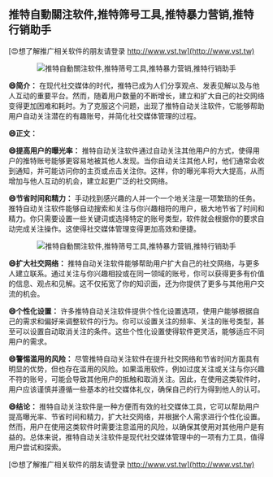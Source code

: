 ## **推特自動關注软件,推特筛号工具,推特暴力营销,推特行销助手**

[😍想了解推广相关软件的朋友请登录 http://www.vst.tw](http://www.vst.tw)

 <center><img src="https://vst.tw/MP4/tuiguang/png/3.png" alt="推特自動關注软件,推特筛号工具,推特暴力营销,推特行销助手"></center>

**😄简介：**
在现代社交媒体的时代，推特已成为人们分享观点、发表见解以及与他人互动的重要平台。然而，随着用户数量的不断增长，建立和扩大自己的社交网络变得更加困难和耗时。为了克服这个问题，出现了推特自动关注软件，它能够帮助用户自动关注潜在的有趣账号，并简化社交媒体管理的过程。

**😄正文：**

**😄提高用户的曝光率：**
推特自动关注软件通过自动关注其他用户的方式，使得用户的推特账号能够更容易地被其他人发现。当你自动关注其他人时，他们通常会收到通知，并可能访问你的主页或点击关注你。这样，你的曝光率将大大提高，从而增加与他人互动的机会，建立起更广泛的社交网络。

**😄节省时间和精力：**
手动找到感兴趣的人并一个一个地关注是一项繁琐的任务。推特自动关注软件能够自动搜索和关注与你兴趣相符的用户，极大地节省了时间和精力。你只需要设置一些关键词或选择特定的账号类型，软件就会根据你的要求自动完成关注操作。这使得社交媒体管理变得更加高效和便捷。

 <center><img src="https://vst.tw/MP4/tuiguang/png/7.png" alt="推特自動關注软件,推特筛号工具,推特暴力营销,推特行销助手"></center>

**😄扩大社交网络：**
推特自动关注软件能够帮助用户扩大自己的社交网络，与更多人建立联系。通过关注与你兴趣相投或在同一领域的账号，你可以获得更多有价值的信息、观点和见解。这不仅拓宽了你的知识面，还为你提供了更多与其他用户交流的机会。

**😄个性化设置：**
许多推特自动关注软件提供个性化设置选项，使用户能够根据自己的需求和偏好来调整软件的行为。你可以设置关注的频率、关注的账号类型，甚至可以设置自动取消关注的条件。这些个性化设置使得软件更灵活，能够适应不同用户的需求。

**😄警惕滥用的风险：**
尽管推特自动关注软件在提升社交网络和节省时间方面具有明显的优势，但也存在滥用的风险。如果滥用软件，例如过度关注或关注与你兴趣不符的账号，可能会导致其他用户的抵触和取消关注。因此，在使用这类软件时，用户应该谨慎并遵循一些基本的社交媒体礼仪，确保自己的行为得到他人的认可。

**😄结论：**
推特自动关注软件是一种方便而有效的社交媒体工具，它可以帮助用户提高曝光率、节省时间和精力，扩大社交网络，并根据个人需求进行个性化设置。然而，用户在使用这类软件时需要注意滥用的风险，以确保其使用对其他用户是有益的。总体来说，推特自动关注软件是现代社交媒体管理中的一项有力工具，值得用户尝试和探索。

[😍想了解推广相关软件的朋友请登录 http://www.vst.tw](http://www.vst.tw)



